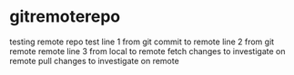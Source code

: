 # gitremoterepo
testing remote repo test
line 1 from git commit to remote
line 2 from git remote remote
line 3 from local to remote
fetch changes to investigate on remote 
pull changes to investigate on remote
